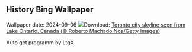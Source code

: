 ## History Bing Wallpaper
Wallpaper date: 2024-09-06
![](https://www.bing.com/th?id=OHR.TIFF2024_EN-US9586964456_UHD.jpg&w=1000)Download: [Toronto city skyline seen from Lake Ontario, Canada (© Roberto Machado Noa/Getty Images)](https://www.bing.com/th?id=OHR.TIFF2024_EN-US9586964456_UHD.jpg)

Auto get programm by LtgX
